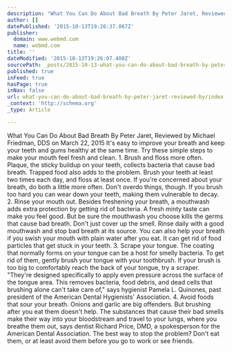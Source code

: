```yaml
---
description: "What You Can Do About Bad Breath By Peter Jaret, Reviewed by Michael Friedman, DDS on March 22, 2015 It's easy to improve your breath and keep your teeth and gu"
author: []
datePublished: '2015-10-13T19:26:37.067Z'
publisher:
  domain: www.webmd.com
  name: webmd.com
title: ''
dateModified: '2015-10-13T19:26:07.400Z'
sourcePath: _posts/2015-10-13-what-you-can-do-about-bad-breath-by-peter-jaret-reviewed-by.md
published: true
inFeed: true
hasPage: true
inNav: false
url: what-you-can-do-about-bad-breath-by-peter-jaret-reviewed-by/index.html
_context: 'http://schema.org'
_type: Article

---
```

What You Can Do About Bad Breath By Peter Jaret, Reviewed by Michael Friedman, DDS on March 22, 2015 It's easy to improve your breath and keep your teeth and gums healthy at the same time. Try these simple steps to make your mouth feel fresh and clean. 1\. Brush and floss more often. Plaque, the sticky buildup on your teeth, collects bacteria that cause bad breath.  Trapped food also adds to the problem. Brush your teeth at least two times each day, and floss at least once. If you're concerned about your breath, do both a little more often. Don't overdo things, though. If you brush too hard you can wear down your teeth, making them vulnerable to decay. 2\. Rinse your mouth out. Besides freshening your breath, a mouthwash adds extra protection by getting rid of bacteria. A fresh minty taste can make you feel good. But be sure the mouthwash you choose kills the germs that cause bad breath. Don't just cover up the smell. Rinse daily with a good mouthwash and stop bad breath at its source. You can also help your breath if you swish your mouth with plain water after you eat. It can get rid of food particles that get stuck in your teeth. 3\. Scrape your tongue. The coating that normally forms on your tongue can be a host for smelly bacteria. To get rid of them, gently brush your tongue with your toothbrush. If your brush is too big to comfortably reach the back of your tongue, try a scraper. "They're designed specifically to apply even pressure across the surface of the tongue area. This removes bacteria, food debris, and dead cells that brushing alone can't  take care of," says hygienist Pamela L. Quinones, past president of the American Dental Hygienists' Association. 4\. Avoid foods that sour your breath. Onions and garlic are big offenders. But brushing after you eat them doesn't help. The substances that cause their bad smells make their way into your bloodstream and travel to your lungs, where you breathe them out, says dentist Richard Price, DMD, a spokesperson for the American Dental Association. The best way to stop the problem? Don't eat them, or at least avoid them before you go to work or see friends.